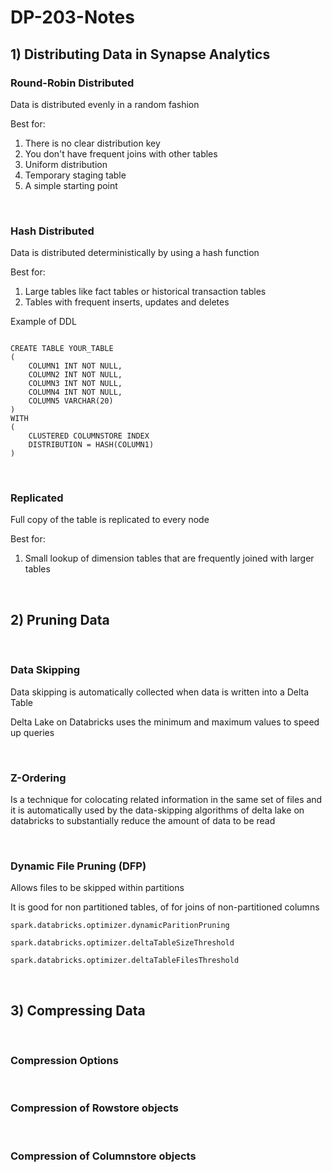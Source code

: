 # DP-203-Notes

## 1) Distributing Data in Synapse Analytics

### Round-Robin Distributed

Data is distributed evenly in a random fashion

Best for: 
1) There is no clear distribution key
2) You don't have frequent joins with other tables
3) Uniform distribution 
4) Temporary staging table
5) A simple starting point

<br>

### Hash Distributed

Data is distributed deterministically by using a hash function

Best for: 
1) Large tables like fact tables or historical transaction tables
2) Tables with frequent inserts, updates and deletes

Example of DDL
```

CREATE TABLE YOUR_TABLE 
(
    COLUMN1 INT NOT NULL, 
    COLUMN2 INT NOT NULL, 
    COLUMN3 INT NOT NULL, 
    COLUMN4 INT NOT NULL, 
    COLUMN5 VARCHAR(20) 
)
WITH 
(
    CLUSTERED COLUMNSTORE INDEX
    DISTRIBUTION = HASH(COLUMN1)
)

```
<br>

### Replicated

Full copy of the table is replicated to every node

Best for: 
1) Small lookup of dimension tables that are frequently joined with larger tables

<br>

## 2) Pruning Data
<br>

### Data Skipping

Data skipping is automatically collected when data is written into a Delta Table

Delta Lake on Databricks uses the minimum and maximum values to speed up queries

<br>

### Z-Ordering

Is a technique for colocating related information in the same set of files and it is automatically used by the data-skipping algorithms of delta lake on databricks to substantially reduce the amount of data to be read

<br>

### Dynamic File Pruning (DFP)

Allows files to be skipped within partitions

It is good for non partitioned tables, of for joins of non-partitioned columns

```
spark.databricks.optimizer.dynamicParitionPruning
```

```
spark.databricks.optimizer.deltaTableSizeThreshold
```

```
spark.databricks.optimizer.deltaTableFilesThreshold
```
<br>

## 3) Compressing Data

<br>

### Compression Options

<br>

### Compression of Rowstore objects

<br>

### Compression of Columnstore objects